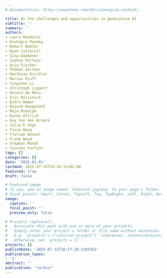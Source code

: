 ```yaml
---
# Documentation: https://wowchemy.com/docs/managing-content/

title: On the challenges and opportunities in generative AI
subtitle: ''
summary: ''
authors:
- Laura Manduchi
- Kushagra Pandey
- Robert Bamler
- Ryan Cotterell
- Sina Däubener
- Sophie Fellenz
- Asja Fischer
- Thomas Gärtner
- Matthias Kirchler
- Marius Kloft
- Yingzhen Li
- Christoph Lippert
- Gerard de Melo
- Eric Nalisnick
- Björn Ommer
- Rajesh Ranganath
- Maja Rudolph
- Karen Ullrich
- Guy Van den Broeck
- Julia E Vogt
- Yixin Wang
- Florian Wenzel
- Frank Wood
- Stephan Mandt
- Vincent Fortuin
tags: []
categories: []
date: '2025-01-01'
lastmod: 2025-07-15T18:14:12+02:00
featured: true
draft: false

# Featured image
# To use, add an image named `featured.jpg/png` to your page's folder.
# Focal points: Smart, Center, TopLeft, Top, TopRight, Left, Right, BottomLeft, Bottom, BottomRight.
image:
  caption: ''
  focal_point: ''
  preview_only: false

# Projects (optional).
#   Associate this post with one or more of your projects.
#   Simply enter your project's folder or file name without extension.
#   E.g. `projects = ["internal-project"]` references `content/project/deep-learning/index.md`.
#   Otherwise, set `projects = []`.
projects: []
publishDate: '2025-07-15T16:17:29.219335Z'
publication_types:
- '1'
abstract: ''
publication: '*arXiv*'
---
```

